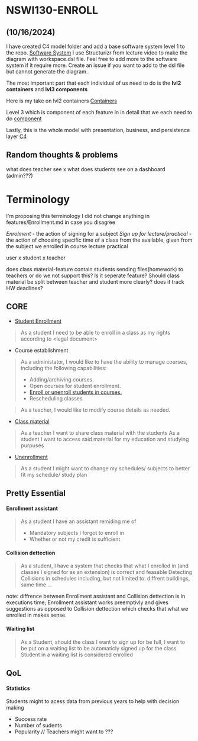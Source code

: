 # NSWI130-ENROLL

## (10/16/2024)
I have created C4 model folder and add a base software system level 1 to the repo. [Software System](./C4/lvl1-System-Software/structurizr-1-enrollmentSystemContextDiagram.png)
I use Structurizr from lecture video to make the diagram with workspace.dsl file. Feel free to add more to the software system if it require more. Create an issue if you want to add to the dsl file but cannot generate the diagram. 

The most important part that each individual of us need to do is the **lvl2 containers** and **lvl3 components**

Here is my take on lvl2 containers [Containers](./C4/lvl2-Containers/structurizr-lvl2-enrollmentSystemContainerDiagram.png)

Level 3 which is component of each feature in in detail that we each need to do [component](./C4/lvl3-Components/structurizr-lvl3-enrollmentSystemComponentDiagram.png)

Lastly, this is the whole model with presentation, business, and persistence layer [C4](./C4/C4-enrolldashboardAppComponentDiagram.png)

## Random thoughts & problems
what does teacher see x what does students see on a dashboard (admin???)

# Terminology
I'm proposing this terminology I did not change anything in features/Enrollment.md in case you disagree

*Enrolment* -  the action of signing for a subject
*Sign up for lecture/practical* - the action of choosing specific time of a class from the available, given from the subject we enrolled in
course
lecture
practical

user x student x teacher

does class material-feature contain students sending files(homework) to teachers or do we not support this? Is it seperate feature?
Should class material be split between teacher and student more clearly?
does it track HW deadlines?

## CORE
- [Student Enrollment](./features/Enrollment.md)
> As a student I need to be able to enroll in a class as my rights according to \<legal document\>

- Course establishment
> As a administator, I would like to have the ability to manage courses, including the following capabilities:
> - Adding/archiving courses.
> - Open courses for student enrollment.
> - [Enroll or unenroll students in courses.](./features/Enroll%20accessibility.md)
> - Rescheduling classes

> As a teacher, I would like to modify course details as needed.

- [Class material](./features/ClassMaterial.md)
> As a teacher I want to share class material with the students
> As a student I want to access said material for my education and studying purpuses


- [Unenrollment](./features/Unenroll.md)
> As a student I might want to change my schedules/ subjects to better fit my schedule/ study plan 

## Pretty Essential

#### Enrollment assistant
> As a student I have an assistant remiding me of
> - Mandatory subjects I forgot to enroll in
> - Whether or not my credit is sufficient

#### Collision dettection
> As a student, I have a system that checks that what I enrolled in (and classes I signed for as an extension) is correct and feasable
> Detecting Collisions in schedules including, but not limited to: diffrent buildings, same time ...

note: diffrence between Enrollment assistant and Collision dettection is in executions time; Enrollment assistant works preemptivly and gives suggestions
as opposed to Collision dettection which checks that what we enrolled in makes sense.

#### Waiting list
> As a Student, should the class I want to sign up for be full, I want to be put on a waiting list to be automaticly signed up for the class
Student in a waiting list is considered enrolled

## QoL

#### Statistics
Students might to acess data from previous years to help with decision making
- Success rate
- Number of sudents
- Popularity
// Teachers might want to  ???



